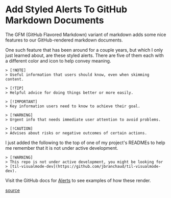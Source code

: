 # Add Styled Alerts To GitHub Markdown Documents

The GFM (GitHub Flavored Markdown) variant of markdown adds some nice features
to our GitHub-rendered markdown documents.

One such feature that has been around for a couple years, but which I only just
learned about, are these styled alerts. There are five of them each with a
different color and icon to help convey meaning.

```
> [!NOTE]
> Useful information that users should know, even when skimming content.

> [!TIP]
> Helpful advice for doing things better or more easily.

> [!IMPORTANT]
> Key information users need to know to achieve their goal.

> [!WARNING]
> Urgent info that needs immediate user attention to avoid problems.

> [!CAUTION]
> Advises about risks or negative outcomes of certain actions.
```

I just added the following to the top of one of my project's READMEs to help me
remember that it is not under active development.

```
> [!WARNING]
> This repo is not under active development, you might be looking for
> [til-visualmode-dev](https://github.com/jbranchaud/til-visualmode-dev).
```

Visit the GitHub docs for
[Alerts](https://docs.github.com/en/get-started/writing-on-github/getting-started-with-writing-and-formatting-on-github/basic-writing-and-formatting-syntax#alerts)
to see examples of how these render.

[source](https://docs.github.com/en/get-started/writing-on-github/getting-started-with-writing-and-formatting-on-github/basic-writing-and-formatting-syntax#alerts)
